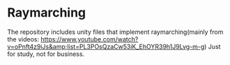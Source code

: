 # Raymarching
The repository includes unity files that implement raymarching(mainly from the videos: https://www.youtube.com/watch?v=oPnft4z9iJs&amp;list=PL3POsQzaCw53iK_EhOYR39h1J9Lvg-m-g) 
Just for study, not for business.
